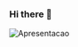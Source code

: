 ### Hi there 👋

![Apresentacao](https://github.com/data1991/data1991/assets/144493849/4ed83d84-2d69-4f5b-9b87-bc7941b92592)
